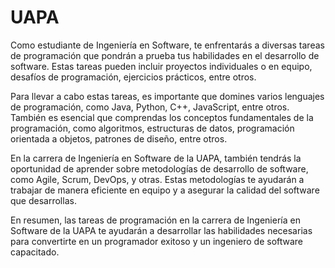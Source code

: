 # UAPA
Como estudiante de Ingeniería en Software, te enfrentarás a diversas tareas de programación que pondrán a prueba tus habilidades en el desarrollo de software. Estas tareas pueden incluir proyectos individuales o en equipo, desafíos de programación, ejercicios prácticos, entre otros.

Para llevar a cabo estas tareas, es importante que domines varios lenguajes de programación, como Java, Python, C++, JavaScript, entre otros. También es esencial que comprendas los conceptos fundamentales de la programación, como algoritmos, estructuras de datos, programación orientada a objetos, patrones de diseño, entre otros.

En la carrera de Ingeniería en Software de la UAPA, también tendrás la oportunidad de aprender sobre metodologías de desarrollo de software, como Agile, Scrum, DevOps, y otras. Estas metodologías te ayudarán a trabajar de manera eficiente en equipo y a asegurar la calidad del software que desarrollas.

En resumen, las tareas de programación en la carrera de Ingeniería en Software de la UAPA te ayudarán a desarrollar las habilidades necesarias para convertirte en un programador exitoso y un ingeniero de software capacitado.
